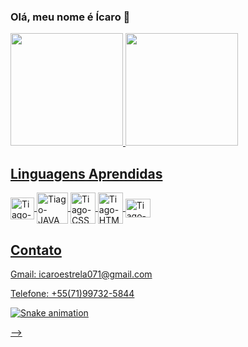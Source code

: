 ### Olá, meu nome é Ícaro 👋
<div>
  <a href="https://github.com/IcaroEstrela">
  <img height="180em" src="https://github-readme-stats.vercel.app/api?username=IcaroEstrela&show_icons=true&theme=dracula&include_all_commits=true&count_private=true"/>
  <img height="180em" src="https://github-readme-stats.vercel.app/api/top-langs/?username=IcaroEstrela&layout=compact&langs_count=16&theme=dracula"/>
</div>
  <h2>Linguagens Aprendidas</h2>
<div style="display: inline_block">
  <img align="center" alt="Tiago-C" height="35" width="38" src="https://cdn.jsdelivr.net/gh/devicons/devicon/icons/c/c-original.svg" />
  <img align="center" alt="Tiago-JAVA" height="50" width="50" src="https://cdn.jsdelivr.net/gh/devicons/devicon/icons/java/java-original-wordmark.svg" />
  <img align="center" alt="Tiago-CSS" height="50" width="40" src="https://cdn.jsdelivr.net/gh/devicons/devicon/icons/css3/css3-original-wordmark.svg" />
  <img align="center" alt="Tiago-HTML" height="50" width="40" src="https://cdn.jsdelivr.net/gh/devicons/devicon/icons/html5/html5-original-wordmark.svg" />
  <img align="center" alt="Tiago-JS" height="30" width="40" src="https://cdn.jsdelivr.net/gh/devicons/devicon/icons/javascript/javascript-original.svg" />
</div>
  <h2>Contato</h2>
<div>
  Gmail: icaroestrela071@gmail.com<p>Telefone: +55(71)99732-5844
</div>

  ![Snake animation](https://github.com/TiagoQueiroz-Dev/TiagoQueiroz-Dev/blob/output/github-contribution-grid-snake.svg)

-->
